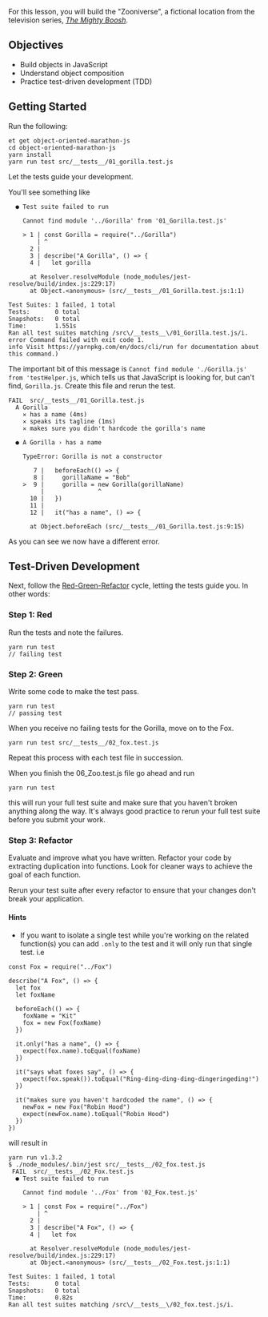 For this lesson, you will build the "Zooniverse", a fictional location from the
television series,
[*The Mighty Boosh*](http://www.bbc.co.uk/comedy/mightyboosh/clips/episodes_series1.shtml).

## Objectives

* Build objects in JavaScript
* Understand object composition
* Practice test-driven development (TDD)

## Getting Started

Run the following:

```no-highlight
et get object-oriented-marathon-js
cd object-oriented-marathon-js
yarn install
yarn run test src/__tests__/01_gorilla.test.js
```

Let the tests guide your development.

You'll see something like

```no-highlight
  ● Test suite failed to run

    Cannot find module '../Gorilla' from '01_Gorilla.test.js'

    > 1 | const Gorilla = require("../Gorilla")
        | ^
      2 |
      3 | describe("A Gorilla", () => {
      4 |   let gorilla

      at Resolver.resolveModule (node_modules/jest-resolve/build/index.js:229:17)
      at Object.<anonymous> (src/__tests__/01_Gorilla.test.js:1:1)

Test Suites: 1 failed, 1 total
Tests:       0 total
Snapshots:   0 total
Time:        1.551s
Ran all test suites matching /src\/__tests__\/01_Gorilla.test.js/i.
error Command failed with exit code 1.
info Visit https://yarnpkg.com/en/docs/cli/run for documentation about this command.)
```

The important bit of this message is `Cannot find module './Gorilla.js' from 'testHelper.js`, which tells us that JavaScript is looking for, but can't find, `Gorilla.js`.
Create this file and rerun the test.
```
FAIL  src/__tests__/01_Gorilla.test.js
  A Gorilla
    ✕ has a name (4ms)
    ✕ speaks its tagline (1ms)
    ✕ makes sure you didn't hardcode the gorilla's name

  ● A Gorilla › has a name

    TypeError: Gorilla is not a constructor

       7 |   beforeEach(() => {
       8 |     gorillaName = "Bob"
    >  9 |     gorilla = new Gorilla(gorillaName)
         |               ^
      10 |   })
      11 |
      12 |   it("has a name", () => {

      at Object.beforeEach (src/__tests__/01_Gorilla.test.js:9:15)
```
As you can see we now have a different error.

## Test-Driven Development

Next, follow the [Red-Green-Refactor](http://blog.cleancoder.com/uncle-bob/2014/12/17/TheCyclesOfTDD.html) cycle, letting the tests guide you. In other words:

### Step 1: Red

Run the tests and note the failures.

```no-highlight
yarn run test
// failing test
```

### Step 2: Green

Write some code to make the test pass.

```no-highlight
yarn run test
// passing test
```

When you receive no failing tests for the Gorilla, move on to the Fox.
```
yarn run test src/__tests__/02_fox.test.js
```
Repeat this process with each test file in succession.

When you finish the 06_Zoo.test.js file go ahead and run
```
yarn run test
```
this will run your full test suite and make sure that you haven't broken anything along the way. It's always good practice to rerun your full test suite before you submit your work.

### Step 3: Refactor

Evaluate and improve what you have written. Refactor your code by extracting
duplication into functions. Look for cleaner ways to achieve the goal of each function.

Rerun your test suite after every refactor to ensure that your changes don't break your application.

#### Hints
* If you want to isolate a single test while you're working on the related function(s) you can add `.only` to the test and it will only run that single test. i.e

```
const Fox = require("../Fox")

describe("A Fox", () => {
  let fox
  let foxName

  beforeEach(() => {
    foxName = "Kit"
    fox = new Fox(foxName)
  })

  it.only("has a name", () => {
    expect(fox.name).toEqual(foxName)
  })

  it("says what foxes say", () => {
    expect(fox.speak()).toEqual("Ring-ding-ding-ding-dingeringeding!")
  })

  it("makes sure you haven't hardcoded the name", () => {
    newFox = new Fox("Robin Hood")
    expect(newFox.name).toEqual("Robin Hood")
  })
})
```
will result in

```
yarn run v1.3.2
$ ./node_modules/.bin/jest src/__tests__/02_fox.test.js
 FAIL  src/__tests__/02_Fox.test.js
  ● Test suite failed to run

    Cannot find module '../Fox' from '02_Fox.test.js'

    > 1 | const Fox = require("../Fox")
        | ^
      2 |
      3 | describe("A Fox", () => {
      4 |   let fox

      at Resolver.resolveModule (node_modules/jest-resolve/build/index.js:229:17)
      at Object.<anonymous> (src/__tests__/02_Fox.test.js:1:1)

Test Suites: 1 failed, 1 total
Tests:       0 total
Snapshots:   0 total
Time:        0.82s
Ran all test suites matching /src\/__tests__\/02_fox.test.js/i.
```
